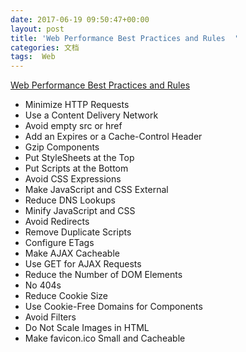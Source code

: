 ```yaml
---
date: 2017-06-19 09:50:47+00:00
layout: post
title: 'Web Performance Best Practices and Rules  '
categories: 文档
tags:  Web
---
```


[Web Performance Best Practices and Rules ](http://yslow.org/)

* Minimize HTTP Requests
* Use a Content Delivery Network
* Avoid empty src or href
* Add an Expires or a Cache-Control Header
* Gzip Components
* Put StyleSheets at the Top
* Put Scripts at the Bottom
* Avoid CSS Expressions
* Make JavaScript and CSS External
* Reduce DNS Lookups
* Minify JavaScript and CSS
* Avoid Redirects
* Remove Duplicate Scripts
* Configure ETags
* Make AJAX Cacheable
* Use GET for AJAX Requests
* Reduce the Number of DOM Elements
* No 404s
* Reduce Cookie Size
* Use Cookie-Free Domains for Components
* Avoid Filters
* Do Not Scale Images in HTML
* Make favicon.ico Small and Cacheable